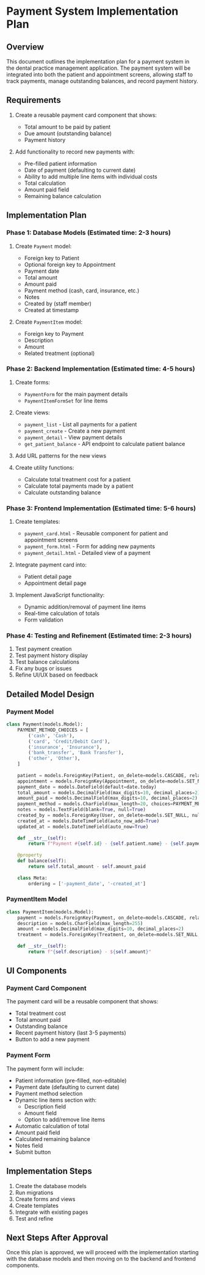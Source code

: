 # Payment System Implementation Plan

## Overview
This document outlines the implementation plan for a payment system in the dental practice management application. The payment system will be integrated into both the patient and appointment screens, allowing staff to track payments, manage outstanding balances, and record payment history.

## Requirements
1. Create a reusable payment card component that shows:
   - Total amount to be paid by patient
   - Due amount (outstanding balance)
   - Payment history

2. Add functionality to record new payments with:
   - Pre-filled patient information
   - Date of payment (defaulting to current date)
   - Ability to add multiple line items with individual costs
   - Total calculation
   - Amount paid field
   - Remaining balance calculation

## Implementation Plan

### Phase 1: Database Models (Estimated time: 2-3 hours)
1. Create `Payment` model:
   - Foreign key to Patient
   - Optional foreign key to Appointment
   - Payment date
   - Total amount
   - Amount paid
   - Payment method (cash, card, insurance, etc.)
   - Notes
   - Created by (staff member)
   - Created at timestamp

2. Create `PaymentItem` model:
   - Foreign key to Payment
   - Description
   - Amount
   - Related treatment (optional)

### Phase 2: Backend Implementation (Estimated time: 4-5 hours)
1. Create forms:
   - `PaymentForm` for the main payment details
   - `PaymentItemFormSet` for line items

2. Create views:
   - `payment_list` - List all payments for a patient
   - `payment_create` - Create a new payment
   - `payment_detail` - View payment details
   - `get_patient_balance` - API endpoint to calculate patient balance

3. Add URL patterns for the new views

4. Create utility functions:
   - Calculate total treatment cost for a patient
   - Calculate total payments made by a patient
   - Calculate outstanding balance

### Phase 3: Frontend Implementation (Estimated time: 5-6 hours)
1. Create templates:
   - `payment_card.html` - Reusable component for patient and appointment screens
   - `payment_form.html` - Form for adding new payments
   - `payment_detail.html` - Detailed view of a payment

2. Integrate payment card into:
   - Patient detail page
   - Appointment detail page

3. Implement JavaScript functionality:
   - Dynamic addition/removal of payment line items
   - Real-time calculation of totals
   - Form validation

### Phase 4: Testing and Refinement (Estimated time: 2-3 hours)
1. Test payment creation
2. Test payment history display
3. Test balance calculations
4. Fix any bugs or issues
5. Refine UI/UX based on feedback

## Detailed Model Design

### Payment Model
```python
class Payment(models.Model):
    PAYMENT_METHOD_CHOICES = [
        ('cash', 'Cash'),
        ('card', 'Credit/Debit Card'),
        ('insurance', 'Insurance'),
        ('bank_transfer', 'Bank Transfer'),
        ('other', 'Other'),
    ]
    
    patient = models.ForeignKey(Patient, on_delete=models.CASCADE, related_name='payments')
    appointment = models.ForeignKey(Appointment, on_delete=models.SET_NULL, null=True, blank=True, related_name='payments')
    payment_date = models.DateField(default=date.today)
    total_amount = models.DecimalField(max_digits=10, decimal_places=2)
    amount_paid = models.DecimalField(max_digits=10, decimal_places=2)
    payment_method = models.CharField(max_length=20, choices=PAYMENT_METHOD_CHOICES, default='cash')
    notes = models.TextField(blank=True, null=True)
    created_by = models.ForeignKey(User, on_delete=models.SET_NULL, null=True, related_name='payments_created')
    created_at = models.DateTimeField(auto_now_add=True)
    updated_at = models.DateTimeField(auto_now=True)
    
    def __str__(self):
        return f"Payment #{self.id} - {self.patient.name} - {self.payment_date}"
    
    @property
    def balance(self):
        return self.total_amount - self.amount_paid
    
    class Meta:
        ordering = ['-payment_date', '-created_at']
```

### PaymentItem Model
```python
class PaymentItem(models.Model):
    payment = models.ForeignKey(Payment, on_delete=models.CASCADE, related_name='items')
    description = models.CharField(max_length=255)
    amount = models.DecimalField(max_digits=10, decimal_places=2)
    treatment = models.ForeignKey(Treatment, on_delete=models.SET_NULL, null=True, blank=True, related_name='payment_items')
    
    def __str__(self):
        return f"{self.description} - ${self.amount}"
```

## UI Components

### Payment Card Component
The payment card will be a reusable component that shows:
- Total treatment cost
- Total amount paid
- Outstanding balance
- Recent payment history (last 3-5 payments)
- Button to add a new payment

### Payment Form
The payment form will include:
- Patient information (pre-filled, non-editable)
- Payment date (defaulting to current date)
- Payment method selection
- Dynamic line items section with:
  - Description field
  - Amount field
  - Option to add/remove line items
- Automatic calculation of total
- Amount paid field
- Calculated remaining balance
- Notes field
- Submit button

## Implementation Steps

1. Create the database models
2. Run migrations
3. Create forms and views
4. Create templates
5. Integrate with existing pages
6. Test and refine

## Next Steps After Approval
Once this plan is approved, we will proceed with the implementation starting with the database models and then moving on to the backend and frontend components. 
